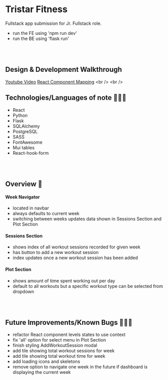 # Tristar Fitness
Fullstack app submission for Jr. Fullstack role.
* run the FE using 'npm run dev'
* run the BE using 'flask run'
<br />
<br />

## Design & Development Walkthrough
[Youtube Video](https://youtu.be/oO5q3IIiE6w)
[React Component Mapping]([https://youtu.be/oO5q3IIiE6w](https://miro.com/app/board/uXjVK8P_l2k=/?share_link_id=453956805687))
<br />
<br />


## Technologies/Languages of note 👩🏻‍💻
* React
* Python
* Flask
* SQLAlchemy
* PostgreSQL
* SASS
* FontAwesome
* Mui tables
* React-hook-form
<br />
<br />

## Overview 🌟
#### Week Navigator
* located in navbar
* always defaults to current week
* switching between weeks updates data shown in Sessions Section and Plot Section

#### Sessions Section
* shows index of all workout sessions recorded for given week
* has button to add a new workout session
* index updates once a new workout session has been added

#### Plot Section
* shows amount of time spent working out per day
* default to all workouts but a specific workout type can be selected from dropdown
<br />
<br />


## Future Improvements/Known Bugs 👷🏻‍♀️
* refactor React component levels states to use context
* fix 'all' option for select menu in Plot Section
* finish styling AddWorkoutSession modal
* add tile showing total workout sessions for week
* add tile showing total workout time for week
* add loading icons and skeletons
* remove option to navigate one week in the future if dashboard is displaying the current week
<br />
<br />


